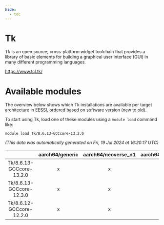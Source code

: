 ```yaml
---
hide:
  - toc
---
```


Tk
==


Tk is an open source, cross-platform widget toolchain that provides a library of basic elements for building a graphical user interface (GUI) in many different programming languages.

https://www.tcl.tk/
# Available modules


The overview below shows which Tk installations are available per target architecture in EESSI, ordered based on software version (new to old).

To start using Tk, load one of these modules using a `module load` command like:

```shell
module load Tk/8.6.13-GCCcore-13.2.0
```

*(This data was automatically generated on Fri, 19 Jul 2024 at 16:20:17 UTC)*  

| |aarch64/generic|aarch64/neoverse_n1|aarch64/neoverse_v1|x86_64/generic|x86_64/amd/zen2|x86_64/amd/zen3|x86_64/intel/haswell|x86_64/intel/skylake_avx512|
| :---: | :---: | :---: | :---: | :---: | :---: | :---: | :---: | :---: |
|Tk/8.6.13-GCCcore-13.2.0|x|x|x|x|x|x|x|x|
|Tk/8.6.13-GCCcore-12.3.0|x|x|x|x|x|x|x|x|
|Tk/8.6.12-GCCcore-12.2.0|x|x|x|x|x|x|x|x|
